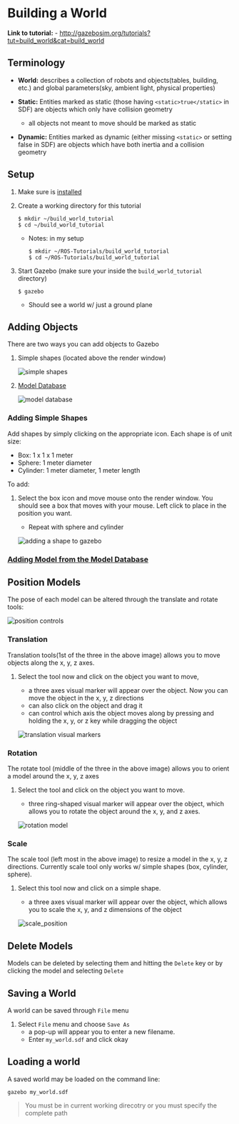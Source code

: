 # Building a World

**Link to tutorial:** - http://gazebosim.org/tutorials?tut=build_world&cat=build_world

## Terminology

- **World:** describes a collection of robots and objects(tables, building, etc.) and global parameters(sky, ambient light, physical properties) 

- **Static:** Entities marked as static (those having `<static>true</static>` in SDF) are objects which only have collision geometry
    - all objects not meant to move should be marked as static
- **Dynamic:** Entities marked as dynamic (either missing `<static>` or setting false in SDF) are objects which have both inertia and a collision geometry

## Setup

1. Make sure is [installed][1]
2. Create a working directory for this tutorial
    
    ```
    $ mkdir ~/build_world_tutorial
    $ cd ~/build_world_tutorial
    ```
    
    - Notes: in my setup
        
        ```
        $ mkdir ~/ROS-Tutorials/build_world_tutorial
        $ cd ~/ROS-Tutorials/build_world_tutorial
        ```
3. Start Gazebo (make sure your inside the `build_world_tutorial` directory)
        
    ```
    $ gazebo
    ```
    
    - Should see a world w/ just a ground plane
    
## Adding Objects

There are two ways you can add objects to Gazebo

1. Simple shapes (located above the render window)
    
    ![simple shapes][2]

2. [Model Database][3] 

    ![model database][4]

### Adding Simple Shapes

Add shapes by simply clicking on the appropriate icon.
Each shape is of unit size:

- Box: 1 x 1 x 1 meter
- Sphere: 1 meter diameter
- Cylinder: 1 meter diameter, 1 meter length

To add:

1. Select the box icon and move mouse onto the render window. You should see a box that moves with your mouse. Left click to place in the position you want.
    - Repeat with sphere and cylinder

    ![adding a shape to gazebo][5]

### [Adding Model from the Model Database][6]

## Position Models

The pose of each model can be altered through the translate and rotate tools:

![position controls][7]

### Translation

Translation tools(1st of the three in the above image) allows you to move objects along the x, y, z axes.

1. Select the tool now and click on the object you want to move,
    - a three axes visual marker will appear over the object. Now you can move the object in the x, y, z directions
    - can also click on the object and drag it
    - can control which axis the object moves along by pressing and holding the x, y, or z key while dragging the object

    ![translation visual markers][8]
    
### Rotation

The rotate tool (middle of the three in the above image) allows you to orient a model around the x, y, z axes

1. Select the tool and click on the object you want to move.
    - three ring-shaped visual marker will appear over the object, which allows you to rotate the object around the x, y, and z axes.
    
    ![rotation model][9]

### Scale

The scale tool (left most in the above image) to resize a model in the x, y, z directions.  Currently scale tool only works w/ simple shapes (box, cylinder, sphere).

1. Select this tool now and click on a simple shape.
    - a three axes visual marker will appear over the object, which allows you to scale the x, y, and z dimensions of the object
    
    ![scale_position][10]


## Delete Models

Models can be deleted by selecting them and hitting the `Delete` key or by clicking the model and selecting `Delete`

## Saving a World

A world can be saved through `File` menu

1. Select `File` menu and choose `Save As`
    - a pop-up will appear you to enter a new filename.
    - Enter `my_world.sdf` and click okay

## Loading a world

A saved world may be loaded on the command line:

```
gazebo my_world.sdf
```

> You must be in current working direcotry or you must specify the complete path

[1]: http://gazebosim.org/tutorials?cat=install
[2]: images/empty_world_simple_shapes_highlighted.png 
[3]: https://bitbucket.org/osrf/gazebo_models
[4]: images/adding_model_database.png
[5]: images/add-shape-to-gazebo.png
[6]: add_model_from_model_database.md 
[7]: images/position_models.png 
[8]: images/translation_model.png 
[9]: images/rotation_model.png
[10]: images/scale_position.png
